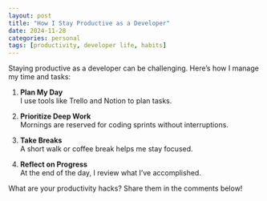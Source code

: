 ```yaml
---
layout: post
title: "How I Stay Productive as a Developer"
date: 2024-11-28
categories: personal
tags: [productivity, developer life, habits]
---
```


Staying productive as a developer can be challenging. Here’s how I manage my time and tasks:

1. **Plan My Day**  
   I use tools like Trello and Notion to plan tasks.

2. **Prioritize Deep Work**  
   Mornings are reserved for coding sprints without interruptions.

3. **Take Breaks**  
   A short walk or coffee break helps me stay focused.

4. **Reflect on Progress**  
   At the end of the day, I review what I’ve accomplished.

What are your productivity hacks? Share them in the comments below!

